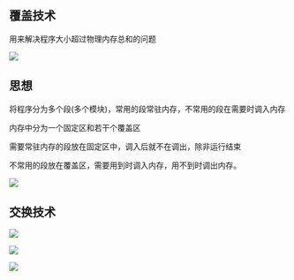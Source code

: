 ## 覆盖技术

用来解决程序大小超过物理内存总和的问题

![](https://files.mdnice.com/user/8332/e46dc629-b5cc-4524-a582-df71204e29f6.png)

## 思想
将程序分为多个段(多个模块)，常用的段常驻内存，不常用的段在需要时调入内存

内存中分为一个固定区和若干个覆盖区


需要常驻内存的段放在固定区中，调入后就不在调出，除非运行结束


不常用的段放在覆盖区，需要用到时调入内存，用不到时调出内存。





![](https://files.mdnice.com/user/8332/9ff7881a-dd16-4ab1-a3e3-f05a3699fc5c.png)



## 交换技术

![](https://files.mdnice.com/user/8332/de1a7655-64d2-4682-8cb7-46a2a066a9b9.png)

![](https://files.mdnice.com/user/8332/599d818e-b1f1-4c69-be90-fa47f1c46ab1.png)





![](https://files.mdnice.com/user/8332/0407b8cf-820d-4cb4-abad-c1d289fff336.png)

